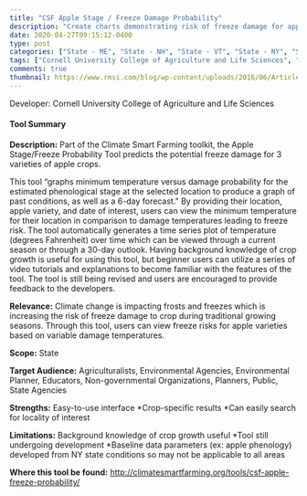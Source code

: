 ```yaml
---
title: "CSF Apple Stage / Freeze Damage Probability"
description: "Create charts demonstrating risk of freeze damage for apple variety growth"
date: 2020-04-27T09:15:12-0400
type: post
categories: ["State - ME", "State - NH", "State - VT", "State - NY", "State - MA", "State - CT", "State - RI", "State - PA", "State - NJ", "State - DE", "State - MD", "State - DC", "State - VA", "State - WV", "State - OH", "State - KY", "view past/current conditions", "view future projections", "options analysis", "short"]
tags: ["Cornell University College of Agriculture and Life Sciences", "ME", "NH", "VT", "NY", "MA", "CT", "RI", "PA", "NJ", "DE", "MD", "DC", "VA", "WV", "OH", "KY", "Agriculturalists", "Environmental Agencies", "Environmental Planner", "Educators", "Non-governmental Organizations", "Planners", "Public", "State Agencies"]
comments: true
thumbnail: https://www.rmsi.com/blog/wp-content/uploads/2016/06/Article-04.jpg
---
```

Developer: Cornell University College of Agriculture and Life Sciences

#### Tool Summary
**Description:** Part of the Climate Smart Farming toolkit, the Apple Stage/Freeze Probability Tool predicts the potential freeze damage for 3 varieties of apple crops. 

This tool “graphs minimum temperature versus damage probability for the estimated phenological stage at the selected location to produce a graph of past conditions, as well as a 6-day forecast." By providing their location, apple variety, and date of interest, users can view the minimum temperature for their location in comparison to damage temperatures leading to freeze risk. The tool automatically generates a time series plot of temperature (degrees Fahrenheit) over time which can be viewed through a current season or through a 30-day outlook. Having background knowledge of crop growth is useful for using this tool, but beginner users can utilize a series of video tutorials and explanations to become familiar with the features of the tool. The tool is still being revised and users are encouraged to provide feedback to the developers.

**Relevance:** Climate change is impacting frosts and freezes which is increasing the risk of freeze damage to crop during traditional growing seasons. Through this tool, users can view freeze risks for apple varieties based on variable damage temperatures.

**Scope:** State

**Target Audience:** Agriculturalists, Environmental Agencies, Environmental Planner, Educators, Non-governmental Organizations, Planners, Public, State Agencies

**Strengths:** Easy-to-use interface
*Crop-specific results
*Can easily search for locality of interest

**Limitations:** Background knowledge of crop growth useful
*Tool still undergoing development
*Baseline data parameters (ex: apple phenology) developed from NY state conditions so may not be applicable to all areas

**Where this tool be found:** http://climatesmartfarming.org/tools/csf-apple-freeze-probability/
